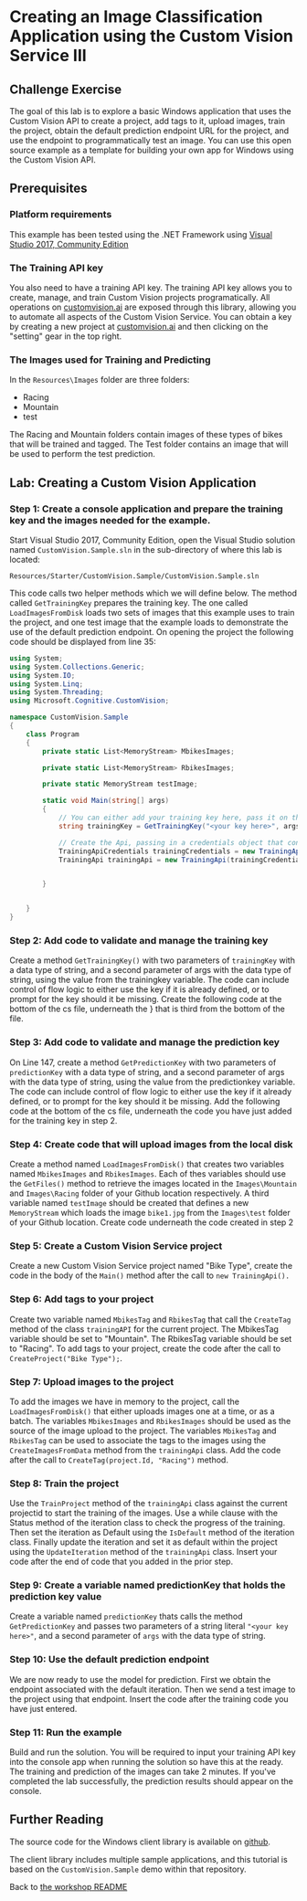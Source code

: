 # Creating an Image Classification Application using the Custom Vision Service III
## Challenge Exercise

The goal of this lab is to explore a basic Windows application that uses the Custom Vision API to create a project, add tags to it, upload images, train the project, obtain the default prediction endpoint URL for the project, and use the endpoint to programmatically test an image. You can use this open source example as a template for building your own app for Windows using the Custom Vision API.  

## Prerequisites
### Platform requirements
This example has been tested using the .NET Framework using [Visual Studio 2017, Community Edition](https://www.visualstudio.com/downloads/)

### The Training API key
You also need to have a training API key. The training API key allows you to create, manage, and train Custom Vision projects programatically. All operations on [customvision.ai](https://customvision.ai) are exposed through this library, allowing you to automate all aspects of the Custom Vision Service. You can obtain a key by creating a new project at [customvision.ai](https://customvision.ai) and then clicking on the "setting" gear in the top right.

### The Images used for Training and Predicting

In the `Resources\Images` folder are three folders:

- Racing
- Mountain
- test

The Racing and Mountain folders contain images of these types of bikes that will be trained and tagged. The Test folder contains an image that will be used to perform the test prediction.

## Lab: Creating a Custom Vision Application
### Step 1: Create a console application and prepare the training key and the images needed for the example.
Start Visual Studio 2017, Community Edition, open the Visual Studio solution named `CustomVision.Sample.sln` in the sub-directory of where this lab is located:

```
Resources/Starter/CustomVision.Sample/CustomVision.Sample.sln
```

This code calls two helper methods which we will define below. The method called `GetTrainingKey` prepares the training key. The one called `LoadImagesFromDisk` loads two sets of images that this example uses to train the project, and one test image that the example loads to demonstrate the use of the default prediction endpoint. On opening the project the following code should be displayed from line 35:

```C#
using System;
using System.Collections.Generic;
using System.IO;
using System.Linq;
using System.Threading;
using Microsoft.Cognitive.CustomVision;

namespace CustomVision.Sample
{
    class Program
    {
        private static List<MemoryStream> MbikesImages;

        private static List<MemoryStream> RbikesImages;

        private static MemoryStream testImage;

        static void Main(string[] args)
        {
            // You can either add your training key here, pass it on the command line, or type it in when the program runs
            string trainingKey = GetTrainingKey("<your key here>", args);

            // Create the Api, passing in a credentials object that contains the training key
            TrainingApiCredentials trainingCredentials = new TrainingApiCredentials(trainingKey);
            TrainingApi trainingApi = new TrainingApi(trainingCredentials);


        }


    }
}
```

### Step 2: Add code to validate and manage the training key
Create a method `GetTrainingKey()` with two parameters of `trainingKey` with a data type of string, and a second parameter of args with the data type of string, using the value from the trainingkey variable. The code can include control of flow logic to either use the key if it is already defined, or to prompt for the key should it be missing. Create the following code at the bottom of the cs file, underneath the } that is third from the bottom of the file.

### Step 3: Add code to validate and manage the prediction key
On Line 147, create a method `GetPredictionKey` with two parameters of `predictionKey` with a data type of string, and a second parameter of args with the data type of string, using the value from the predictionkey variable. The code can include control of flow logic to either use the key if it already defined, or to prompt for the key should it be missing. Add the following code at the bottom of the cs file, underneath the code you have just added for the training key in step 2.

### Step 4: Create code that will upload images from the local disk
Create a method named `LoadImagesFromDisk()` that creates two variables named `MbikesImages` and `RbikesImages`. Each of thes variables should use the `GetFiles()` method to retrieve the images located in the `Images\Mountain` and `Images\Racing` folder of your Github location respectively. A third variable named `testImage` 
should be created that defines a new `MemoryStream` which loads the image `bike1.jpg` from the `Images\test` folder of your Github location. Create code underneath the code created in step 2

### Step 5: Create a Custom Vision Service project
Create a new Custom Vision Service project named "Bike Type", create the code in the body of the `Main()` method after the call to `new TrainingApi().`

### Step 6: Add tags to your project
Create two variable named `MbikesTag` and `RbikesTag` that call the `CreateTag` method of the class `trainingAPI` for the current project. The MbikesTag variable should be set to "Mountain". The RbikesTag variable should be set 
to "Racing". To add tags to your project, create the code after the call to `CreateProject("Bike Type");`.

### Step 7: Upload images to the project
To add the images we have in memory to the project, call the `LoadImagesFromDisk()` that either uploads images one at a time, or as a batch. The variables `MbikesImages` and `RbikesImages` should be used as the source of the image upload to the project. The variables `MbikesTag` and `RbikesTag` can be used to associate the tags to the images using the `CreateImagesFromData` method from the `trainingApi` class. Add the code after the call to `CreateTag(project.Id, "Racing")` method.

### Step 8: Train the project

Use the `TrainProject` method of the `trainingApi` class against the current projectid
to start the training of the images. Use a while clause with the Status method of 
the iteration class to check the progress of the training. Then set the iteration as
Default using the `IsDefault` method of the iteration class. Finally update the iteration
and set it as default within the project using the `UpdateIteration` method of the 
`trainingApi` class. Insert your code after the end of code that you added in the prior step. 


### Step 9: Create a variable named predictionKey that holds the prediction key value
Create a variable named `predictionKey` thats calls the method `GetPredictionKey` and passes two parameters of a string literal `"<your key here>"`, and a second parameter of `args` with the data type of string.

### Step 10: Use the default prediction endpoint
We are now ready to use the model for prediction. First we obtain the endpoint associated with the default iteration. Then we send a test image to the project using that endpoint. Insert the code after the training code you have just entered.

### Step 11: Run the example
Build and run the solution. You will be required to input your training API key into the console app when running the solution so have this at the ready. The training and prediction of the images can take 2 minutes. If you've completed the lab successfully, the prediction results should appear on the console.

## Further Reading
The source code for the Windows client library is available on [github](https://github.com/Microsoft/Cognitive-CustomVision-Windows/).

The client library includes multiple sample applications, and this tutorial is based on the `CustomVision.Sample` demo within that repository.

Back to [the workshop README](./../README.md)